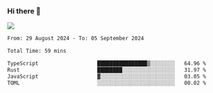 ### Hi there 👋️

![](https://komarev.com/ghpvc/?username=Loner1024)

<!--START_SECTION:waka-->

```txt
From: 29 August 2024 - To: 05 September 2024

Total Time: 59 mins

TypeScript                   ████████████████▒░░░░░░░░   64.96 %
Rust                         ████████░░░░░░░░░░░░░░░░░   31.97 %
JavaScript                   ▓░░░░░░░░░░░░░░░░░░░░░░░░   03.05 %
TOML                         ░░░░░░░░░░░░░░░░░░░░░░░░░   00.02 %
```

<!--END_SECTION:waka-->



